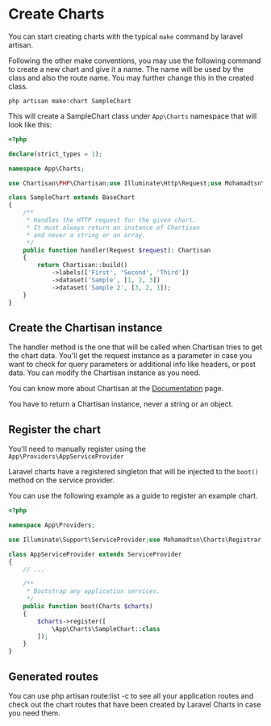 # Create Charts

You can start creating charts with the typical `make` command by laravel artisan.

Following the other make conventions, you may use the following command to create a new chart and give it
a name. The name will be used by the class and also the route name. You may further change this in the
created class.

```
php artisan make:chart SampleChart
```

This will create a SampleChart class under `App\Charts` namespace that will look like this:

```php
<?php

declare(strict_types = 1);

namespace App\Charts;

use Chartisan\PHP\Chartisan;use Illuminate\Http\Request;use Mohamadtsn\Charts\BaseChart;

class SampleChart extends BaseChart
{
    /**
     * Handles the HTTP request for the given chart.
     * It must always return an instance of Chartisan
     * and never a string or an array.
     */
    public function handler(Request $request): Chartisan
    {
        return Chartisan::build()
            ->labels(['First', 'Second', 'Third'])
            ->dataset('Sample', [1, 2, 3])
            ->dataset('Sample 2', [3, 2, 1]);
    }
}
```

## Create the Chartisan instance

The handler method is the one that will be called when Chartisan tries to get the chart
data. You'll get the request instance as a parameter in case you want to check for query parameters
or additional info like headers, or post data. You can modify the Chartisan instance as you need.

You can know more about Chartisan at the [Documentation](https://chartisan.dev) page.

You have to return a Chartisan instance, never a string or an object.

## Register the chart

You'll need to manually register using the `App\Providers\AppServiceProvider`

Laravel charts have a registered singleton that will be injected to the `boot()` method on the service provider.

You can use the following example as a guide to register an example chart.

```php
<?php

namespace App\Providers;

use Illuminate\Support\ServiceProvider;use Mohamadtsn\Charts\Registrar as Charts;

class AppServiceProvider extends ServiceProvider
{
    // ...

    /**
     * Bootstrap any application services.
     */
    public function boot(Charts $charts)
    {
        $charts->register([
            \App\Charts\SampleChart::class
        ]);
    }
}
```

## Generated routes

You can use php artisan route:list -c to see all your application routes and check out the chart routes that have
been created by Laravel Charts in case you need them.
